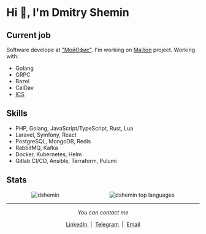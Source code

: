 # Hi 👋, I'm Dmitry Shemin

## Current job

Software develope at <a href="https://myoffice.ru/" target="blank">"МойОфис"</a>. I'm working on <a href="https://mailion.ru/">Mailion</a> project.
Working with:
- Golang
- GRPC
- Bazel
- CalDav
- <a href="https://www.rfc-editor.org/rfc/rfc5545">ICS</a>

## Skills

- PHP, Golang, JavaScript/TypeScript, Rust, Lua
- Laravel, Symfony, React
- PostgreSQL, MongoDB, Redis
- RabbitMQ, Kafka
- Docker, Kubernetes, Helm
- Gitlab CI/CD, Ansible, Terraform, Pulumi

## Stats

<div align="center">
  <div style="display: flex; justify-content: space-around">
    <img src="https://github-readme-stats.vercel.app/api?username=dshemin&show_icons=true&count_private=true&theme=dark&hide_title=true" alt="dshemin" />
    <img src="https://github-readme-stats.vercel.app/api/top-langs/?username=dshemin&theme=dark&layout=compact" alt="dshemin top languages"/>
  </div>
</div>

<hr />
<p align="center">
  <i>You can contact me</i>
  <p align="center">
    <a href="https://linkedin.com/in/dmitry-shemin-1bb0b0149" target="blank">
      LinkedIn
    </a>
    &nbsp;|&nbsp;
    <a href="https://t.me/dshemin" target="blank">
      Telegram
    </a>
    &nbsp;|&nbsp;
    <a href="mailto:shemindmitry@gmail.com">
      Email
    </a>
  </p>
</p>
